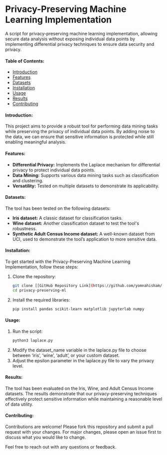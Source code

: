 # Privacy-Preserving Machine Learning Implementation
A script for privacy-preserving machine learning implementation, allowing secure data analysis without exposing individual data points by implementing differential privacy techniques to ensure data security and privacy.

#### Table of Contents:
- [Introduction](#introduction)
- [Features](#features)
- [Datasets](#datasets)
- [Installation](#installation)
- [Usage](#usage)
- [Results](#results)
- [Contributing](#contributing)

#### Introduction:
This project aims to provide a robust tool for performing data mining tasks while preserving the privacy of individual data points. By adding noise to the data, we can ensure that sensitive information is protected while still enabling meaningful analysis.

#### Features:
- **Differential Privacy:** Implements the Laplace mechanism for differential privacy to protect individual data points.
- **Data Mining:** Supports various data mining tasks such as classification and clustering.
- **Versatility:** Tested on multiple datasets to demonstrate its applicability.

#### Datasets:
The tool has been tested on the following datasets:
- **Iris dataset:** A classic dataset for classification tasks.
- **Wine dataset:** Another classification dataset to test the tool's robustness.
- **Synthetic Adult Census Income dataset:** A well-known dataset from UCI, used to demonstrate the tool’s application to more sensitive data.

#### Installation:
To get started with the Privacy-Preserving Machine Learning Implementation, follow these steps:

1. Clone the repository:
   ```sh
   git clone [[GitHub Repository Link](https://github.com/yomnahisham/privacy-preserving-ml)]
   cd privacy-preserving-ml
   ```

2. Install the required libraries:
   ```sh
   pip install pandas scikit-learn matplotlib jupyterlab numpy
   ```

#### Usage:
1. Run the script: 
   ```sh
   python3 laplace.py
   ```
2. Modify the dataset_name variable in the laplace.py file to choose between ‘iris’, ‘wine’, ‘adult’, or your custom dataset.
3. Adjust the epsilon parameter in the laplace.py file to vary the privacy level.

#### Results:
The tool has been evaluated on the Iris, Wine, and Adult Census Income datasets. The results demonstrate that our privacy-preserving techniques effectively protect sensitive information while maintaining a reasonable level of data utility.

#### Contributing:
Contributions are welcome! Please fork this repository and submit a pull request with your changes. For major changes, please open an issue first to discuss what you would like to change.

Feel free to reach out with any questions or feedback.
